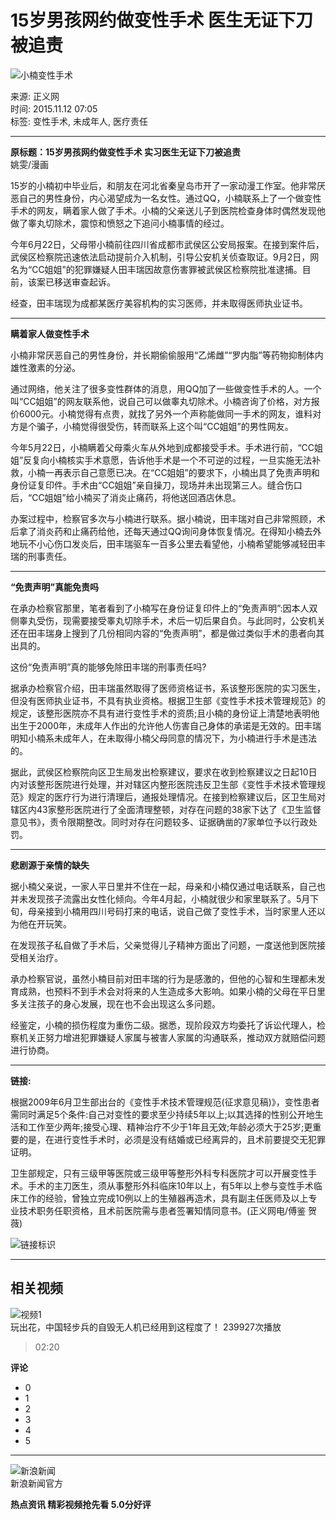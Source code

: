 # 15岁男孩网约做变性手术 医生无证下刀被追责

![小楠变性手术](https://k.sinaimg.cn/n/translate/20151112/T7jQ-fxksqqh7472653.jpg/w700d1q75cms.jpg)

来源: 正义网  
时间: 2015.11.12 07:05  
标签: 变性手术, 未成年人, 医疗责任

---

**原标题：15岁男孩网约做变性手术 实习医生无证下刀被追责**  
姚雯/漫画

15岁的小楠初中毕业后，和朋友在河北省秦皇岛市开了一家动漫工作室。他非常厌恶自己的男性身份，内心渴望成为一名女性。通过QQ，小楠联系上了一个做变性手术的网友，瞒着家人做了手术。小楠的父亲送儿子到医院检查身体时偶然发现他做了睾丸切除术，震惊和愤怒之下追问小楠事情的经过。

今年6月22日，父母带小楠前往四川省成都市武侯区公安局报案。在接到案件后，武侯区检察院迅速依法启动提前介入机制，引导公安机关侦查取证。9月2日，网名为“CC姐姐”的犯罪嫌疑人田丰瑞因故意伤害罪被武侯区检察院批准逮捕。目前，该案已移送审查起诉。

经查，田丰瑞现为成都某医疗美容机构的实习医师，并未取得医师执业证书。

---

**瞒着家人做变性手术**

小楠非常厌恶自己的男性身份，并长期偷偷服用“乙烯雌”“罗内脂”等药物抑制体内雄性激素的分泌。

通过网络，他关注了很多变性群体的消息，用QQ加了一些做变性手术的人。一个叫“CC姐姐”的网友联系他，说自己可以做睾丸切除术。小楠咨询了价格，对方报价6000元。小楠觉得有点贵，就找了另外一个声称能做同一手术的网友，谁料对方是个骗子，小楠觉得很受伤，转而联系上这个叫“CC姐姐”的男性网友。

今年5月22日，小楠瞒着父母乘火车从外地到成都接受手术。手术进行前，“CC姐姐”反复向小楠核实手术意愿，告诉他手术是一个不可逆的过程，一旦实施无法补救，小楠一再表示自己意愿已决。在“CC姐姐”的要求下，小楠出具了免责声明和身份证复印件。手术由“CC姐姐”亲自操刀，现场并未出现第三人。缝合伤口后，“CC姐姐”给小楠买了消炎止痛药，将他送回酒店休息。

办案过程中，检察官多次与小楠进行联系。据小楠说，田丰瑞对自己非常照顾，术后拿了消炎药和止痛药给他，还每天通过QQ询问身体恢复情况。在得知小楠去外地玩不小心伤口发炎后，田丰瑞驱车一百多公里去看望他，小楠希望能够减轻田丰瑞的刑事责任。

---

**“免责声明”真能免责吗**

在承办检察官那里，笔者看到了小楠写在身份证复印件上的“免责声明”:因本人双侧睾丸受伤，现需要接受睾丸切除手术，术后一切后果自负。与此同时，公安机关还在田丰瑞身上搜到了几份相同内容的“免责声明”，都是做过类似手术的患者向其出具的。

这份“免责声明”真的能够免除田丰瑞的刑事责任吗?

据承办检察官介绍，田丰瑞虽然取得了医师资格证书，系该整形医院的实习医生，但没有医师执业证书，不具有执业资格。根据卫生部《变性手术技术管理规范》的规定，该整形医院亦不具有进行变性手术的资质;且小楠的身份证上清楚地表明他出生于2000年，未成年人作出的允许他人伤害自己身体的承诺是无效的。田丰瑞明知小楠系未成年人，在未取得小楠父母同意的情况下，为小楠进行手术是违法的。

据此，武侯区检察院向区卫生局发出检察建议，要求在收到检察建议之日起10日内对该整形医院进行处理，并对辖区内整形医院违反卫生部《变性手术技术管理规范》规定的医疗行为进行清理后，通报处理情况。在接到检察建议后，区卫生局对辖区内43家整形医院进行了全面清理整顿，对存在问题的38家下达了《卫生监督意见书》，责令限期整改。同时对存在问题较多、证据确凿的7家单位予以行政处罚。

---

**悲剧源于亲情的缺失**

据小楠父亲说，一家人平日里并不住在一起，母亲和小楠仅通过电话联系，自己也并未发现孩子流露出女性化倾向。今年4月起，小楠就很少和家里联系了。5月下旬，母亲接到小楠用四川号码打来的电话，说自己做了变性手术，当时家里人还以为他在开玩笑。

在发现孩子私自做了手术后，父亲觉得儿子精神方面出了问题，一度送他到医院接受相关治疗。

承办检察官说，虽然小楠目前对田丰瑞的行为是感激的，但他的心智和生理都未发育成熟，也预料不到手术会对将来的人生造成多大影响。如果小楠的父母在平日里多关注孩子的身心发展，现在也不会出现这么多问题。

经鉴定，小楠的损伤程度为重伤二级。据悉，现阶段双方均委托了诉讼代理人，检察机关正努力增进犯罪嫌疑人家属与被害人家属的沟通联系，推动双方就赔偿问题进行协商。

---

**链接:**

根据2009年6月卫生部出台的《变性手术技术管理规范(征求意见稿)》，变性患者需同时满足5个条件:自己对变性的要求至少持续5年以上;以其选择的性别公开地生活和工作至少两年;接受心理、精神治疗不少于1年且无效;年龄必须大于25岁;更重要的是，在进行变性手术时，必须是没有结婚或已经离异的，且术前要提交无犯罪证明。

卫生部规定，只有三级甲等医院或三级甲等整形外科专科医院才可以开展变性手术。手术的主刀医生，须从事整形外科临床10年以上，有5年以上参与变性手术临床工作的经验，曾独立完成10例以上的生殖器再造术，具有副主任医师及以上专业技术职务任职资格，且术前医院需与患者签署知情同意书。(正义网电/傅鉴 贺薇)

![链接标识](https://n.sinaimg.cn/default/2fb77759/20151125/320X320.png)

--- 

## 相关视频

![视频1](https://n.sinaimg.cn/vmsri/orj480/7b64f2a5ly1hxtsgju1alj20u00gvabz.jpg)  
玩出花，中国轻步兵的自毁无人机已经用到这程度了！ 239927次播放  
> 02:20

**评论**  
- 0
- 1
- 2
- 3
- 4
- 5

---

![新浪新闻](https://n.sinaimg.cn/default/80905340/20200331/sinalogo.png)  
新浪新闻官方

**热点资讯 精彩视频抢先看 5.0分好评**
<!-- tcd_original_link http://news.sina.cn/2015-11-12/detail-ifxksqku2855289.d.html -->
